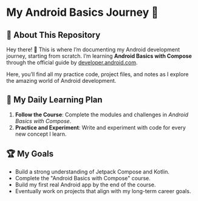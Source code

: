 # My Android Basics Journey 🚀  

## 📖 About This Repository  
Hey there! 👋 This is where I’m documenting my Android development journey, starting from scratch. I’m learning **Android Basics with Compose** through the official guide by [developer.android.com](https://developer.android.com/courses/android-basics-compose/course).  

Here, you’ll find all my practice code, project files, and notes as I explore the amazing world of Android development.  


## 📅 My Daily Learning Plan  
1. **Follow the Course**: Complete the modules and challenges in *Android Basics with Compose*.  
2. **Practice and Experiment**: Write and experiment with code for every new concept I learn.  

## 🏆 My Goals  
- Build a strong understanding of Jetpack Compose and Kotlin.  
- Complete the "Android Basics with Compose" course.  
- Build my first real Android app by the end of the course.  
- Eventually work on projects that align with my long-term career goals.  
